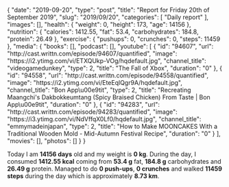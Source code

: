 {
    "date": "2019-09-20",
    "type": "post",
    "title": "Report for Friday 20th of September 2019",
    "slug": "2019\/09\/20",
    "categories": [
        "Daily report"
    ],
    "images": [],
    "health": {
        "weight": 0,
        "height": 173,
        "age": 14156
    },
    "nutrition": {
        "calories": 1412.55,
        "fat": 53.4,
        "carbohydrates": 184.8,
        "protein": 26.49
    },
    "exercise": {
        "pushups": 0,
        "crunches": 0,
        "steps": 11459
    },
    "media": {
        "books": [],
        "podcast": [],
        "youtube": [
            {
                "id": "94607",
                "url": "http:\/\/cast.writtn.com\/episode\/94607\/quantified",
                "image": "https:\/\/i2.ytimg.com\/vi\/ETXQUkp-VOg\/hqdefault.jpg",
                "channel_title": "videogamedunkey",
                "type": 2,
                "title": "The Fall of Xbox",
                "duration": "0"
            },
            {
                "id": "94558",
                "url": "http:\/\/cast.writtn.com\/episode\/94558\/quantified",
                "image": "https:\/\/i2.ytimg.com\/vi\/EteEqlQgr9A\/hqdefault.jpg",
                "channel_title": "Bon App\u00e9tit",
                "type": 2,
                "title": "Recreating Maangchi's Dakbokkeumtang (Spicy Braised Chicken) From Taste | Bon App\u00e9tit",
                "duration": "0"
            },
            {
                "id": "94283",
                "url": "http:\/\/cast.writtn.com\/episode\/94283\/quantified",
                "image": "https:\/\/i3.ytimg.com\/vi\/NdVffqX0Lf0\/hqdefault.jpg",
                "channel_title": "emmymadeinjapan",
                "type": 2,
                "title": "How to Make MOONCAKES With a Traditional Wooden Mold - Mid-Autumn Festival Recipe",
                "duration": "0"
            }
        ],
        "movies": [],
        "photos": []
    }
}

Today I am <strong>14156 days</strong> old and my weight is <strong>0 kg</strong>. During the day, I consumed <strong>1412.55 kcal</strong> coming from <strong>53.4 g</strong> fat, <strong>184.8 g</strong> carbohydrates and <strong>26.49 g</strong> protein. Managed to do <strong>0 push-ups</strong>, <strong>0 crunches</strong> and walked <strong>11459 steps</strong> during the day which is approximately <strong>8.73 km</strong>.